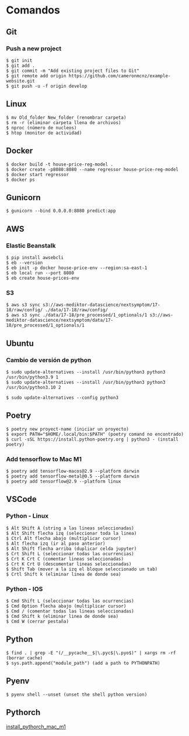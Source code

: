 # Comandos

## Git
### Push a new project
    $ git init
    $ git add .
    $ git commit -m "Add existing project files to Git"
    $ git remote add origin https://github.com/cameronmcnz/example-website.git
    $ git push -u -f origin develop

## Linux
    $ mv Old_folder New_folder (renombrar carpeta)
    $ rm -r (eliminar carpeta llena de archivos)
    $ nproc (número de nucleos)
    $ htop (monitor de actividad)

## Docker

    $ docker build -t house-price-reg-model .
    $ docker create -p8080:8080 --name regressor house-price-reg-model
    $ docker start regressor
    $ docker ps

## Gunicorn

    $ gunicorn --bind 0.0.0.0:8080 predict:app
    
## AWS 
### Elastic Beanstalk
    $ pip install awsebcli
    $ eb --version
    $ eb init -p docker house-price-env --region:sa-east-1
    $ eb local run --port 8080
    $ eb create house-prices-env
    
### S3
    $ aws s3 sync s3://aws-mediktor-datascience/nextsymptom/17-18/raw/config/ ./data/17-18/raw/config/
    $ aws s3 sync ./data/17-18/pre_processed/1_optionals/1 s3://aws-mediktor-datascience/nextsymptom/data/17-18/pre_processed/1_optionals/1

## Ubuntu
### Cambio de versión de python
    
    $ sudo update-alternatives --install /usr/bin/python3 python3 /usr/bin/python3.9 1
    $ sudo update-alternatives --install /usr/bin/python3 python3 /usr/bin/python3.10 2
    
    $ sudo update-alternatives --config python3
    
## Poetry

    $ poetry new proyect-name (iniciar un proyecto)
    $ export PATH="$HOME/.local/bin:$PATH" (poetry comand no encontrado)
    $ curl -sSL https://install.python-poetry.org | python3 - (install poetry)
    
### Add tensorflow to Mac M1
    $ poetry add tensorflow-macos@2.9 --platform darwin
    $ poetry add tensorflow-metal@0.5 --platform darwin
    $ poetry add tensorflow@2.9 --platform linux
    
## VSCode
### Python - Linux

    $ Alt Shift A (string a las lineas seleccionadas)
    $ Alt Shift flecha izq (seleccionar toda la linea)
    $ Ctrl Alt flecha abajo (multiplicar cursor)
    $ Alt flecha izq (ir al paso anterior)
    $ Alt Shift flecha arriba (duplicar celda jupyter)
    $ Crt Shift L (seleccionar todas las ocurrencias)
    $ Crt K Crt C (comentar lineas seleccionadas)
    $ Crt K Crt U (descomentar lineas seleccionadas)
    $ Shift Tab (mover a la izq el bloque seleccionado un tab)
    $ Crtl Shift k (eliminar linea de donde sea)

### Python - IOS

    $ Cmd Shift L (seleccionar todas las ocurrencias)
    $ Cmd Option flecha abajo (multiplicar cursor)
    $ Cmd / (comentar todas las lineas seleccionadas)
    $ Cmd Shift k (eliminar linea de donde sea)
    $ Cmd W (cerrar pestaña)
    
## Python 

    $ find . | grep -E "(/__pycache__$|\.pyc$|\.pyo$)" | xargs rm -rf (borrar cache)
    $ sys.path.append("module_path") (add a path to PYTHONPATH)

## Pyenv

    $ pyenv shell --unset (unset the shell python version)
   
## Pythorch 

[install_pythorch_mac_m1](https://github.com/jeffheaton/t81_558_deep_learning/blob/pytorch/install/pytorch-install-aug-2022.ipynb)
    
